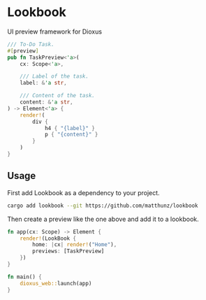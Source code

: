 # Lookbook
UI preview framework for Dioxus

```rust
/// To-Do Task.
#[preview]
pub fn TaskPreview<'a>(
    cx: Scope<'a>,

    /// Label of the task.
    label: &'a str,

    /// Content of the task.
    content: &'a str,
) -> Element<'a> {
    render!(
        div {
            h4 { "{label}" }
            p { "{content}" }
        }
    )
}
```

## Usage
First add Lookbook as a dependency to your project.

```sh
cargo add lookbook --git https://github.com/matthunz/lookbook
```

Then create a preview like the one above and add it to a lookbook.

```rust
fn app(cx: Scope) -> Element {
    render!(LookBook {
        home: |cx| render!("Home"),
        previews: [TaskPreview]
    })
}

fn main() {
    dioxus_web::launch(app)
}
```